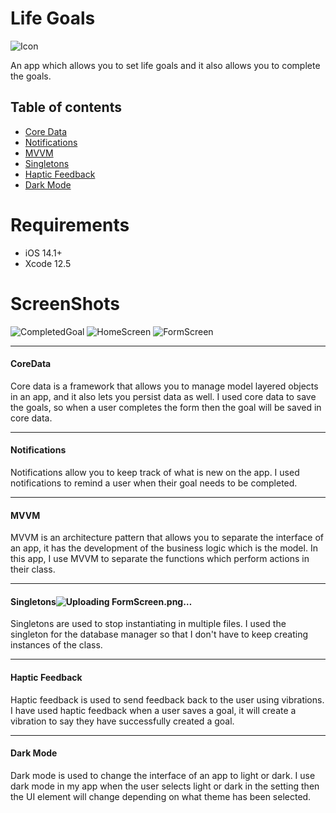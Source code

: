 # Life Goals 

 ![Icon](https://user-images.githubusercontent.com/36420903/117569420-7bf6a000-b0bd-11eb-8d3a-deb9218f305d.jpeg)

An app which allows you to set life goals and  it also allows you to complete the goals.

## Table of contents
* [Core Data](#CoreData)
* [Notifications](#Notifications)
* [MVVM](#MVVM)
* [Singletons](#Singletons)
* [Haptic Feedback](#HapticFeedback)
* [Dark Mode](#DarkMode)

# Requirements
* iOS 14.1+
* Xcode 12.5 

# ScreenShots
 ![CompletedGoal](https://user-images.githubusercontent.com/36420903/117569936-e7417180-b0bf-11eb-8c54-2a0589529403.png) ![HomeScreen](https://user-images.githubusercontent.com/36420903/117569946-f1637000-b0bf-11eb-8697-8bf5b01ac289.png) ![FormScreen](https://user-images.githubusercontent.com/36420903/117569941-ed375280-b0bf-11eb-8664-d3d236373b65.png)







 ---
#### **CoreData**
 Core data is a framework that allows you to manage model layered objects in an app, and it also lets you persist data as well. I used core data to save the goals, so when a user completes the form then the goal will be saved in core data.
 
 ---
  
#### **Notifications**
Notifications allow you to keep track of what is new on the app. I used notifications to remind a user when their goal needs to be completed.
 
 ---
#### **MVVM**
MVVM is an architecture pattern that allows you to separate the interface of an app, it has the development of the business logic which is the model. In this app, I use MVVM to separate the functions which perform actions in their class. 
 
 ---
#### **Singletons**![Uploading FormScreen.png…]()

Singletons are used to stop instantiating in multiple files. I used the singleton for the database manager so that I don't have to keep creating instances of the class.
 
 ---
#### **Haptic Feedback**
Haptic feedback is used to send feedback back to the user using vibrations. I have used haptic feedback when a user saves a goal, it will create a  vibration to say they have successfully created a goal.

 ---
#### **Dark Mode**
Dark mode is used to change the interface of an app to light or dark. I use dark mode in my app when the user selects light or dark in the setting then the UI element will change depending on what theme has been selected.

  
 
